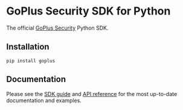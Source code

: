 # GoPlus Security SDK for Python

The official [GoPlus Security](https://gopluslabs.io/) Python SDK.

## Installation

```
pip install goplus
```

## Documentation

Please see the [SDK guide](https://docs.gopluslabs.io/docs/goplus-sdk) and [API reference](https://docs.gopluslabs.io/reference/api-overview) for the most up-to-date documentation and examples.
